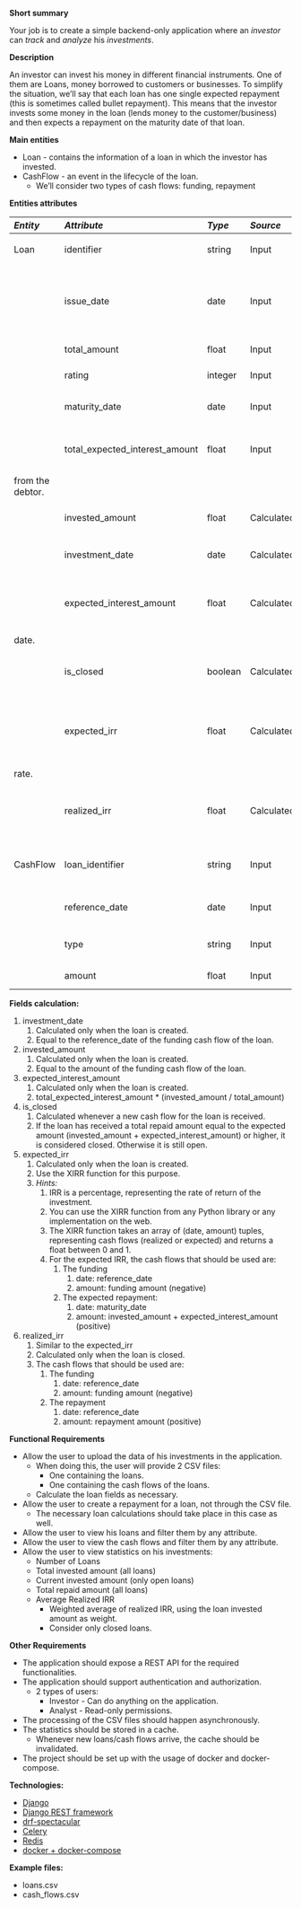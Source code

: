 **Short summary**

Your job is to create a simple backend-only application where an *investor* can *track* and *analyze* his *investments*.

**Description**

An investor can invest his money in different financial instruments. One of them are Loans, money borrowed to customers
or businesses. To simplify the situation, we’ll say that each loan has one single expected repayment (this is sometimes
called bullet repayment). This means that the investor invests some money in the loan (lends money to the
customer/business) and then expects a repayment on the maturity date of that loan.

**Main entities**

- Loan - contains the information of a loan in which the investor has invested.
- CashFlow - an event in the lifecycle of the loan.
    - We’ll consider two types of cash flows: funding, repayment

**Entities attributes**

|***Entity***|***Attribute***|***Type***|***Source***|***Description***|
| :- | :- | :- | :- | :- |
|<p></p><p>Loan</p>|identifier|string|Input|A unique identifier of the loan)|
||issue\_date|date|Input|The date in which the loan was created by the respective institution (bank etc.)|
||total\_amount|float|Input|The total amount of the loan |
||rating|integer|Input|The rating of the loan, from 1 to 9.|
||maturity\_date|date|Input|The date in which the repayment is expected.|
||total\_expected\_interest\_amount|float|Input|The total interest amount expected to be repaid on the maturity date
from the debtor.|
||invested\_amount|float|Calculated|The amount invested in the loan by the investor|
||investment\_date|date|Calculated|The date in which the investment was placed.|
||expected\_interest\_amount|float|Calculated|The interest amount expected to be repaid to the investor on the maturity
date.|
||is\_closed|boolean|Calculated|Indicates if the investment is still completed, or it is still open.|
||expected\_irr|float|Calculated|The expected Internal Rate of Return, a percentage indicating the expected return
rate. |
||realized\_irr|float|Calculated|The Internal Rate of Return, calculated when the investment is closed. |
|<p></p><p>CashFlow</p>|loan\_identifier|string|Input|The identifier of the loan to which this cash flow is related.|
||reference\_date|date|Input|The date in which the event happened|
||type|string|Input|Funding/Principal Repayment/Interest Repayment|
||amount|float|Input|The amount funded/repaid.|

**Fields calculation:**

1. investment\_date
    1. Calculated only when the loan is created.
    1. Equal to the reference\_date of the funding cash flow of the loan.
1. invested\_amount
    1. Calculated only when the loan is created.
    1. Equal to the amount of the funding cash flow of the loan.
1. expected\_interest\_amount
    1. Calculated only when the loan is created.
    1. total\_expected\_interest\_amount \* (invested\_amount / total\_amount)
1. is\_closed
    1. Calculated whenever a new cash flow for the loan is received.
    1. If the loan has received a total repaid amount equal to the expected amount (invested\_amount +
       expected\_interest\_amount) or higher, it is considered closed. Otherwise it is still open.
1. expected\_irr
    1. Calculated only when the loan is created.
    1. Use the XIRR function for this purpose.
    1. *Hints:*
        1. IRR is a percentage, representing the rate of return of the investment.
        1. You can use the XIRR function from any Python library or any implementation on the web.
        1. The XIRR function takes an array of (date, amount) tuples, representing cash flows (realized or expected) and
           returns a float between 0 and 1.
        1. For the expected IRR, the cash flows that should be used are:
            1. The funding
                1. date: reference\_date
                1. amount: funding amount (negative)
            1. The expected repayment:
                1. date: maturity\_date
                1. amount: invested\_amount + expected\_interest\_amount (positive)
1. realized\_irr
    1. Similar to the expected\_irr
    1. Calculated only when the loan is closed.
    1. The cash flows that should be used are:
        1. The funding
            1. date: reference\_date
            1. amount: funding amount (negative)
        1. The repayment
            1. date: reference\_date
            1. amount: repayment amount (positive)

**Functional Requirements**

- Allow the user to upload the data of his investments in the application.
    - When doing this, the user will provide 2 CSV files:
        - One containing the loans.
        - One containing the cash flows of the loans.
    - Calculate the loan fields as necessary.
- Allow the user to create a repayment for a loan, not through the CSV file.
    - The necessary loan calculations should take place in this case as well.
- Allow the user to view his loans and filter them by any attribute.
- Allow the user to view the cash flows and filter them by any attribute.
- Allow the user to view statistics on his investments:
    - Number of Loans
    - Total invested amount (all loans)
    - Current invested amount (only open loans)
    - Total repaid amount (all loans)
    - Average Realized IRR
        - Weighted average of realized IRR, using the loan invested amount as weight.
        - Consider only closed loans.

**Other Requirements**

- The application should expose a REST API for the required functionalities.
- The application should support authentication and authorization.
    - 2 types of users:
        - Investor - Can do anything on the application.
        - Analyst - Read-only permissions.
- The processing of the CSV files should happen asynchronously.
- The statistics should be stored in a cache.
    - Whenever new loans/cash flows arrive, the cache should be invalidated.
- The project should be set up with the usage of docker and docker-compose.

**Technologies:**

- [Django](https://www.djangoproject.com/)
- [Django REST framework](https://www.django-rest-framework.org/)
- [drf-spectacular](https://github.com/tfranzel/drf-spectacular)
- [Celery](https://docs.celeryproject.org/en/stable/getting-started/introduction.html)
- [Redis](https://github.com/jazzband/django-redis)
- [docker + docker-compose](https://docs.docker.com/)

**Example files:**

- loans.csv
- cash\_flows.csv

